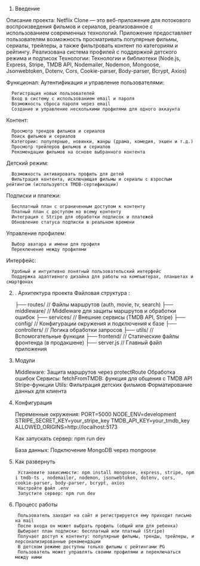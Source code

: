 1. Введение

Описание проекта: Netflix Clone — это веб-приложение для потокового воспроизведения фильмов и сериалов, реализованное с использованием современных технологий. Приложение предоставляет пользователям возможность просматривать популярные фильмы, сериалы, трейлеры, а также фильтровать контент по категориям и рейтингу. Реализована система профилей с поддержкой детского режима и подписок
Технологии: Технологии и библиотеки (Node.js, Express, Stripe, TMDB API, Nodemailer, Nodemon, Mongoose, Jsonwebtoken, Dotenv, Cors, Cookie-parser, Body-parser, Bcrypt, Axios)

Функционал:
Аутентификация и управление пользователями:

      Регистрация новых пользователей
      Вход в систему с использованием email и пароля
      Возможность сброса пароля через email
      Создание и управление несколькими профилями для одного аккаунта

Контент:

      Просмотр трендов фильмов и сериалов
      Поиск фильмов и сериалов
      Категории: популярные, новинки, жанры (драма, комедия, экшен и т.д.)
      Просмотр трейлеров фильмов и сериалов
      Рекомендации фильмов на основе выбранного контента

Детский режим:

      Возможность активировать профиль для детей
      Фильтрация контента, исключающая фильмы и сериалы с взрослым рейтингом (используются TMDB-сертификации)

Подписки и платежи:

      Бесплатный план с ограниченным доступом к контенту
      Платный план с доступом ко всему контенту
      Интеграция с Stripe для обработки подписок и платежей
      Обновление статуса подписки в реальном времени

Управление профилем:

      Выбор аватара и имени для профиля
      Переключение между профилями

Интерфейс:

      Удобный и интуитивно понятный пользовательский интерфейс
      Поддержка адаптивного дизайна для работы на компьютерах, планшетах и смартфонах

2.  . Архитектура проекта Файловая структура :

    ├── routes/ // Файлы маршрутов (auth, movie, tv, search)
    ├── middleware/ // Middleware для защиты маршрутов и обработки ошибок
    ├── services/ // Внешние сервисы (TMDB API, Stripe)
    ├── config/ // Конфигурации окружения и подключения к базе
    ├── controllers/ // Логика обработки запросов
    ├── utils/ // Вспомогательные функции
    ├── frontend/ // Статические файлы фронтенда (в продакшене)
    ├── server.js // Главный файл приложения

3.  Модули

    Middleware:
    Защита маршрутов через protectRoute
    Обработка ошибок
    Сервисы:
    fetchFromTMDB: функция для общения с TMDB API
    Stripe-функции
    Utils:
    Фильтрация детских фильмов
    Форматирование данных для клиента

4.  Конфигурация

    Переменные окружения:
    PORT=5000
    NODE_ENV=development
    STRIPE_SECRET_KEY=your_stripe_key
    TMDB_API_KEY=your_tmdb_key
    ALLOWED_ORIGINS=http://localhost:5173

    Как запускать сервер:
    npm run dev

    База данных: Подключение MongoDB через mongoose

5.  Как развернуть

         Установите зависимости: npm install mongoose, express, stripe, npm i tmdb-ts , nodemailer, nodemon, jsonwebtoken, dotenv, cors, cookie-parser, body-parser, bcrypt, axios
         Настройте файл .env
         Запустите сервер: npm run dev

6.  Процесс работы

         Пользователь заходит на сайт и регистрируется ему приходит письмо на mail
         После входа он может выбрать профиль (общий или для ребенка)
         Выбирает план подписки: бесплатный или платный (Stripe)
         Получает доступ к контенту: популярные фильмы, тренды, трейлеры, и персонализированные рекомендации
         В детском режиме доступны только фильмы с рейтингами PG
         Пользователь может управлять своими профилями и переключаться между ними
